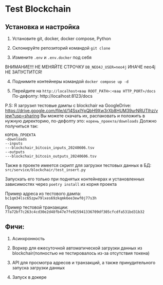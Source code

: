 # Test Blockchain

## Установка и настройка
1) Установите git, docker, docker compose, Python

2) Склонируйте репозиторий командой `git clone`

3) Измените `.env` и `.env.docker` под себя

ВНИМАНИЕ!!! НЕ МЕНЯЙТЕ СТРОЧКУ `DB_NEO4J_USER=neo4j`
ИНАЧЕ neo4j НЕ ЗАПУСТИТСЯ!

4) Поднимите контейнеры командой `docker compose up -d`

5) Перейдите на `http://localhost<ваш ROOT_PATH>:<ваш HTTP_PORT>/docs`
По-дефолту: http://localhost:8123/docs

P.S: Я загрузил тестовые дампы c blockchair на GoogleDrive:
https://drive.google.com/file/d/14SsxlYpQbH9Xw3rXb8HUM39urNRUTIhz/view?usp=sharing
Вы можете скачать их, распаковать и положить в нужную директорию, по-дефолту это:
`корень_проекта/downloads`
Должно получиться так:
```
КОРЕНЬ_ПРОЕКТА
-downloads
--inputs
---blockchair_bitcoin_inputs_20240606.tsv
--outputs
---blockchair_bitcoin_outputs_20240606.tsv
```
Также в проекте имеется скрипт для загрузки тестовых данных в БД:
`src/service/blockchair/test_insert.py`

Запускать его только при поднятых контейнерах и установленных зависимостях через
`poetry install` из корня проекта

Пример адреса из тестового дампа: `bc1qm34lsc65zpw79lxes69zkqmk6ee3ewf0j77s3h`

Пример тестовой транзакции: `77a72bf7c263c4cd30e2d48fb47e7fe925941336709df305cfcdfa531bd31b32`

## Фичи:
1) Асинхронность

2) Воркер для ежесуточной автоматической загрузки данных из blockchair(полностью не тестировалось из-за отсутствия токена)

3) API для просмотра адресов и транзакций, а также принудительного запуска загрузки данных

4) Запуск в докере